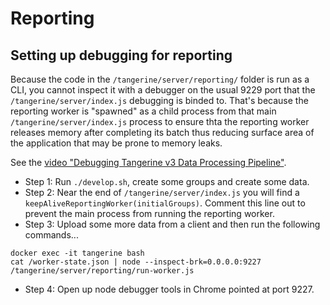 # Reporting


## Setting up debugging for reporting


Because the code in the `/tangerine/server/reporting/` folder is run as a CLI, you cannot inspect it with a debugger on the usual 9229 port that the `/tangerine/server/index.js` debugging is binded to. That's because the reporting worker is "spawned" as a child process from that main `/tangerine/server/index.js` process to ensure thta the reporting worker releases memory after completing its batch thus reducing surface area of the application that may be prone to memory leaks. 

See the [video "Debugging Tangerine v3 Data Processing Pipeline"](https://www.youtube.com/watch?v=AToUBoApw8E&feature=youtu.be).

- Step 1: Run `./develop.sh`, create some groups and create some data.
- Step 2: Near the end of `/tangerine/server/index.js` you will find a `keepAliveReportingWorker(initialGroups)`. Comment this line out to prevent the main process from running the reporting worker.
- Step 3: Upload some more data from a client and then run the following commands...

```
docker exec -it tangerine bash
cat /worker-state.json | node --inspect-brk=0.0.0.0:9227 /tangerine/server/reporting/run-worker.js
```

- Step 4: Open up node debugger tools in Chrome pointed at port 9227.